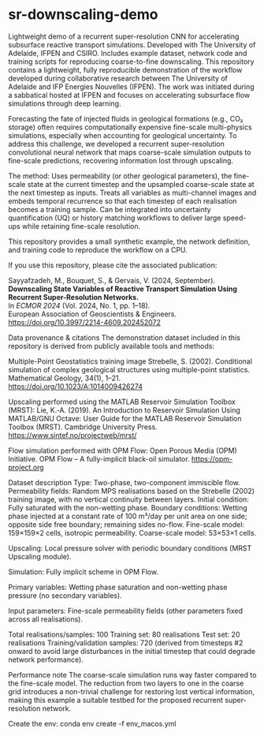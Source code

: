 # sr-downscaling-demo
Lightweight demo of a recurrent super-resolution CNN for accelerating subsurface reactive transport simulations. Developed with The University of Adelaide, IFPEN and CSIRO. Includes example dataset, network code and training scripts for reproducing coarse-to-fine downscaling.
This repository contains a lightweight, fully reproducible demonstration of the workflow developed during collaborative research between The University of Adelaide and IFP Energies Nouvelles (IFPEN). The work was initiated during a sabbatical hosted at IFPEN and focuses on accelerating subsurface flow simulations through deep learning.

Forecasting the fate of injected fluids in geological formations (e.g., CO₂ storage) often requires computationally expensive fine-scale multi-physics simulations, especially when accounting for geological uncertainty. To address this challenge, we developed a recurrent super-resolution convolutional neural network that maps coarse-scale simulation outputs to fine-scale predictions, recovering information lost through upscaling.

The method:
Uses permeability (or other geological parameters), the fine-scale state at the current timestep and the upsampled coarse-scale state at the next timestep as inputs. 
Treats all variables as multi-channel images and embeds temporal recurrence so that each timestep of each realisation becomes a training sample.
Can be integrated into uncertainty quantification (UQ) or history matching workflows to deliver large speed-ups while retaining fine-scale resolution.

This repository provides a small synthetic example, the network definition, and training code to reproduce the workflow on a CPU.

If you use this repository, please cite the associated publication:

Sayyafzadeh, M., Bouquet, S., & Gervais, V. (2024, September).  
**Downscaling State Variables of Reactive Transport Simulation Using Recurrent Super-Resolution Networks.**  
In *ECMOR 2024* (Vol. 2024, No. 1, pp. 1–18).  
European Association of Geoscientists & Engineers.  
https://doi.org/10.3997/2214-4609.202452072


Data provenance & citations
The demonstration dataset included in this repository is derived from publicly available tools and methods:

Multiple-Point Geostatistics training image
Strebelle, S. (2002). Conditional simulation of complex geological structures using multiple-point statistics. Mathematical Geology, 34(1), 1–21.
https://doi.org/10.1023/A:1014009426274

Upscaling performed using the MATLAB Reservoir Simulation Toolbox (MRST):
Lie, K.‐A. (2019). An Introduction to Reservoir Simulation Using MATLAB/GNU Octave: User Guide for the MATLAB Reservoir Simulation Toolbox (MRST). Cambridge University Press.
https://www.sintef.no/projectweb/mrst/

Flow simulation performed with OPM Flow:
Open Porous Media (OPM) Initiative. OPM Flow – A fully-implicit black-oil simulator.
https://opm-project.org


Dataset description
Type: Two-phase, two-component immiscible flow.
Permeability fields: Random MPS realisations based on the Strebelle (2002) training image, with no vertical continuity between layers.
Initial condition: Fully saturated with the non-wetting phase.
Boundary conditions: Wetting phase injected at a constant rate of 100 m³/day per unit area on one side; opposite side free boundary; remaining sides no-flow.
Fine-scale model: 159×159×2 cells, isotropic permeability.
Coarse-scale model: 53×53×1 cells. 

Upscaling: Local pressure solver with periodic boundary conditions (MRST Upscaling module).

Simulation: Fully implicit scheme in OPM Flow. 

Primary variables: Wetting phase saturation and non-wetting phase pressure (no secondary variables).

Input parameters: Fine-scale permeability fields (other parameters fixed across all realisations).

Total realisations/samples: 100
Training set: 80 realisations
Test set: 20 realisations
Training/validation samples: 720 (derived from timesteps #2 onward to avoid large disturbances in the initial timestep that could degrade network performance).

Performance note
The coarse-scale simulation runs way faster compared to the fine-scale model. The reduction from two layers to one in the coarse grid introduces a non-trivial challenge for restoring lost vertical information, making this example a suitable testbed for the proposed recurrent super-resolution network.



Create the env:
conda env create -f env_macos.yml   
